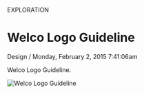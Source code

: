 <p class="type">EXPLORATION</p>

# Welco Logo Guideline

<p class="meta">Design  /  Monday, February 2, 2015 7:41:06am</p>

Welco Logo Guideline.

![Welco Logo Guideline](https://farooq-agent.web.app/assets/images/works/large/welco-logo-guideline.jpg)

